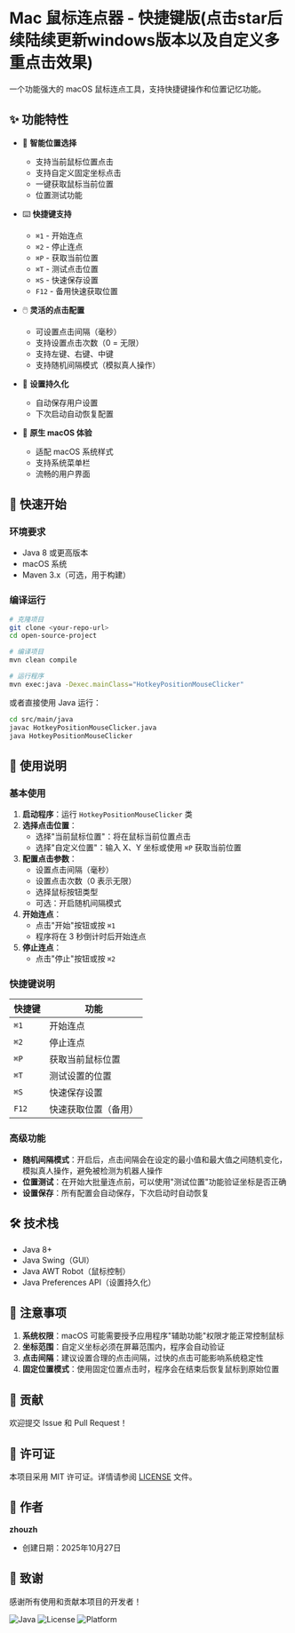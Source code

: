 # Mac 鼠标连点器 - 快捷键版(点击star后续陆续更新windows版本以及自定义多重点击效果)

一个功能强大的 macOS 鼠标连点工具，支持快捷键操作和位置记忆功能。

## ✨ 功能特性

- 🎯 **智能位置选择**
  - 支持当前鼠标位置点击
  - 支持自定义固定坐标点击
  - 一键获取鼠标当前位置
  - 位置测试功能

- ⌨️ **快捷键支持**
  - `⌘1` - 开始连点
  - `⌘2` - 停止连点
  - `⌘P` - 获取当前位置
  - `⌘T` - 测试点击位置
  - `⌘S` - 快速保存设置
  - `F12` - 备用快速获取位置

- 🖱️ **灵活的点击配置**
  - 可设置点击间隔（毫秒）
  - 支持设置点击次数（0 = 无限）
  - 支持左键、右键、中键
  - 支持随机间隔模式（模拟真人操作）

- 💾 **设置持久化**
  - 自动保存用户设置
  - 下次启动自动恢复配置

- 📱 **原生 macOS 体验**
  - 适配 macOS 系统样式
  - 支持系统菜单栏
  - 流畅的用户界面

## 🚀 快速开始

### 环境要求

- Java 8 或更高版本
- macOS 系统
- Maven 3.x（可选，用于构建）

### 编译运行

```bash
# 克隆项目
git clone <your-repo-url>
cd open-source-project

# 编译项目
mvn clean compile

# 运行程序
mvn exec:java -Dexec.mainClass="HotkeyPositionMouseClicker"
```

或者直接使用 Java 运行：

```bash
cd src/main/java
javac HotkeyPositionMouseClicker.java
java HotkeyPositionMouseClicker
```

## 📖 使用说明

### 基本使用

1. **启动程序**：运行 `HotkeyPositionMouseClicker` 类
2. **选择点击位置**：
   - 选择"当前鼠标位置"：将在鼠标当前位置点击
   - 选择"自定义位置"：输入 X、Y 坐标或使用 `⌘P` 获取当前位置
3. **配置点击参数**：
   - 设置点击间隔（毫秒）
   - 设置点击次数（0 表示无限）
   - 选择鼠标按钮类型
   - 可选：开启随机间隔模式
4. **开始连点**：
   - 点击"开始"按钮或按 `⌘1`
   - 程序将在 3 秒倒计时后开始连点
5. **停止连点**：
   - 点击"停止"按钮或按 `⌘2`

### 快捷键说明

| 快捷键 | 功能 |
|--------|------|
| `⌘1` | 开始连点 |
| `⌘2` | 停止连点 |
| `⌘P` | 获取当前鼠标位置 |
| `⌘T` | 测试设置的位置 |
| `⌘S` | 快速保存设置 |
| `F12` | 快速获取位置（备用） |

### 高级功能

- **随机间隔模式**：开启后，点击间隔会在设定的最小值和最大值之间随机变化，模拟真人操作，避免被检测为机器人操作
- **位置测试**：在开始大批量连点前，可以使用"测试位置"功能验证坐标是否正确
- **设置保存**：所有配置会自动保存，下次启动时自动恢复

## 🛠️ 技术栈

- Java 8+
- Java Swing（GUI）
- Java AWT Robot（鼠标控制）
- Java Preferences API（设置持久化）

## 📝 注意事项

1. **系统权限**：macOS 可能需要授予应用程序"辅助功能"权限才能正常控制鼠标
2. **坐标范围**：自定义坐标必须在屏幕范围内，程序会自动验证
3. **点击间隔**：建议设置合理的点击间隔，过快的点击可能影响系统稳定性
4. **固定位置模式**：使用固定位置点击时，程序会在结束后恢复鼠标到原始位置

## 🤝 贡献

欢迎提交 Issue 和 Pull Request！

## 📄 许可证

本项目采用 MIT 许可证。详情请参阅 [LICENSE](LICENSE) 文件。

## 👤 作者

**zhouzh**

- 创建日期：2025年10月27日

## 🙏 致谢

感谢所有使用和贡献本项目的开发者！

![Java](https://img.shields.io/badge/Java-8+-orange)
![License](https://img.shields.io/badge/license-MIT-blue)
![Platform](https://img.shields.io/badge/platform-macOS-lightgrey)
